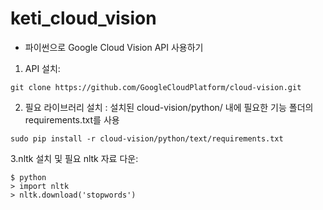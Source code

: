 # keti_cloud_vision

* 파이썬으로 Google Cloud Vision API 사용하기

1. API 설치:
<pre><code>git clone https://github.com/GoogleCloudPlatform/cloud-vision.git</pre></code>

2. 필요 라이브러리 설치 :
설치된 cloud-vision/python/ 내에 필요한 기능 폴더의 requirements.txt를 사용
<pre><code>sudo pip install -r cloud-vision/python/text/requirements.txt</pre></code>

3.nltk 설치 및 필요 nltk 자료 다운:
<pre><code>$ python
> import nltk
> nltk.download('stopwords')</pre></code>
